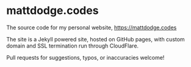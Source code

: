 # mattdodge.codes

The source code for my personal website, https://mattdodge.codes

The site is a Jekyll powered site, hosted on GitHub pages, with custom domain and SSL termination run through CloudFlare.

Pull requests for suggestions, typos, or inaccuracies welcome!

